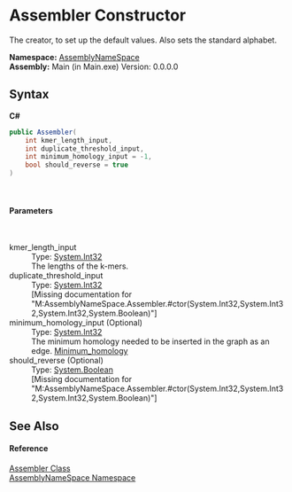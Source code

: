 # Assembler Constructor 
 

The creator, to set up the default values. Also sets the standard alphabet.

**Namespace:**&nbsp;<a href="6bcc80ef-5cfd-db5f-1eb2-7297d1c16397">AssemblyNameSpace</a><br />**Assembly:**&nbsp;Main (in Main.exe) Version: 0.0.0.0

## Syntax

**C#**<br />
``` C#
public Assembler(
	int kmer_length_input,
	int duplicate_threshold_input,
	int minimum_homology_input = -1,
	bool should_reverse = true
)
```

<br />

#### Parameters
&nbsp;<dl><dt>kmer_length_input</dt><dd>Type: <a href="http://msdn2.microsoft.com/en-us/library/td2s409d" target="_blank">System.Int32</a><br />The lengths of the k-mers.</dd><dt>duplicate_threshold_input</dt><dd>Type: <a href="http://msdn2.microsoft.com/en-us/library/td2s409d" target="_blank">System.Int32</a><br />\[Missing <param name="duplicate_threshold_input"/> documentation for "M:AssemblyNameSpace.Assembler.#ctor(System.Int32,System.Int32,System.Int32,System.Boolean)"\]</dd><dt>minimum_homology_input (Optional)</dt><dd>Type: <a href="http://msdn2.microsoft.com/en-us/library/td2s409d" target="_blank">System.Int32</a><br />The minimum homology needed to be inserted in the graph as an edge. <a href="2a85a077-74b6-a72c-0ef4-70cfc37d9dbe">Minimum_homology</a></dd><dt>should_reverse (Optional)</dt><dd>Type: <a href="http://msdn2.microsoft.com/en-us/library/a28wyd50" target="_blank">System.Boolean</a><br />\[Missing <param name="should_reverse"/> documentation for "M:AssemblyNameSpace.Assembler.#ctor(System.Int32,System.Int32,System.Int32,System.Boolean)"\]</dd></dl>

## See Also


#### Reference
<a href="ff4e346f-08ba-ff2f-52cf-831920161b16">Assembler Class</a><br /><a href="6bcc80ef-5cfd-db5f-1eb2-7297d1c16397">AssemblyNameSpace Namespace</a><br />